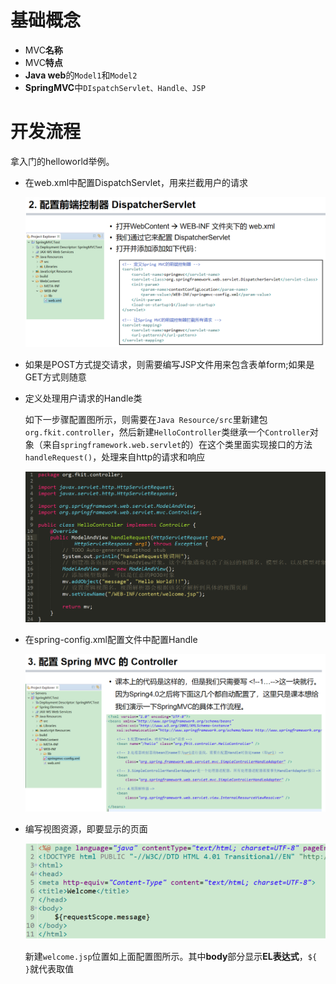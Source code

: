 # 基础概念

- MVC**名称**
- MVC**特点**
- **Java web**的`Model1`和`Model2`
- **SpringMVC**中`DIspatchServlet、Handle、JSP`



# 开发流程

拿入门的helloworld举例。

- 在web.xml中配置DispatchServlet，用来拦截用户的请求

  ![](./images/Chapter1/1.png)

- 如果是POST方式提交请求，则需要编写JSP文件用来包含表单form;如果是GET方式则随意

- 定义处理用户请求的Handle类

  ​	如下一步骤配置图所示，则需要在`Java Resource/src`里新建包`org.fkit.controller`，然后新建`HelloController`类继承一个`Controller`对象（来自`springframework.web.servlet`的）在这个类里面实现接口的方法`handleRequest()`，处理来自http的请求和响应

  ![](./images/Chapter1/3.png)

  

- 在spring-config.xml配置文件中配置Handle

  ![](./images/Chapter1/2.png)

- 编写视图资源，即要显示的页面

  ![](./images/Chapter1/4.png)

  新建`welcome.jsp`位置如上面配置图所示。其中**body**部分显示**EL表达式**，`${ }`就代表取值